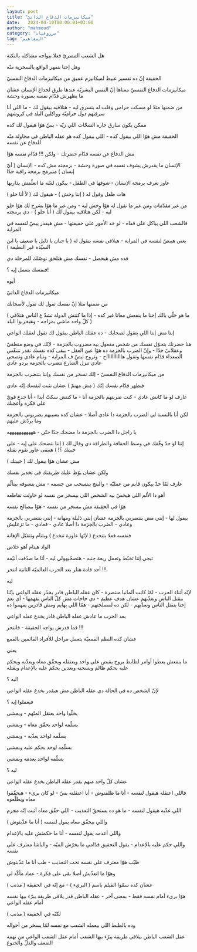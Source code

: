 ```yaml
---
layout: post
title: "ميكانيزمات الدفاع الذاتيّ"
date:   2024-04-10T00:00:01+03:00
author: "mahmoud"
category: "مرزوقيات"
tag: "المفاهيم"
---
```



هل الشعب المصريّ فعلا بيواجه مشاكله بالنكتة

وهل إحنا بنقهر الواقع بالسخرية منّه




الحقيقة إنّ ده تفسير عبيط لميكانيزم عميق من ميكانيزمات
الدفاع النفسيّ

ميكانيزمات الدفاع النفسيّ معناها إنّ النفس البشريّة عندها
طرق لخداع الإنسان عشان ما يظهرش قدّام نفسه بصورة وحشة




من ضمنها مثلا لو مسكت حرامي وقلت له بتسرق ليه - هتلاقيه
بيقول لك - ما اللي أنا سرقتهم دول حراميّة وواكلين البلد في كروشهم

ممكن يكون سارق جاره الشحّات اللي زيّه - بسّ هوّا هيقول لك
كده




الحقيقة مش هوّا اللي بيقول كده - اللي بيقول كده هو عقله
الباطن في محاولة منّه للدفاع عن نفسه

مش الدفاع عن نفسه قدّام حضرتك - ولكن !!! قدّام نفسه
هوّا




الإنسان ما يقدرش يشوف نفسه في صورة وحشة - برمجته مش
كده - الإنسان ( أيّ إنسان ) متبرمج برمجة راقية جدّا

عاوز تعرف برمجة الإنسان - شوفها في الطفل - بيكون لسّه ما
اتعلّمش يداريها




هات طفل وقول له ( إنتا وحش ) - هيقول لك ( لأ أنا
حلو )

من غير مقدّمات ومن غير ما تقول له هوّا وحش ليه - ومن غير
ما هوّا يشرح لك هوّا حلو ليه - لكن هتلاقيه بيقول لك ( أنا حلو ) - دي
برمجته




فالشعب اللي بياكل على قفاه - لو خد الأمور على حقيقتها -
مش هيقدر يبصّ لنفسه في المراية

يعني هيبصّ لنفسه في المراية - هيلاقي نفسه بتقول له ( يا
جبان يا ذليل يا ضعيف يا ابن السيّدة غير النظيفة )

فده مش هيحصل - نفسك مش هتلحق توصّلك للمرحلة دي




فنفسك بتعمل إيه ؟!

أيوه

ميكانيزمات الدفاع الذاتيّ




من ضمنها مثلا إنّ نفسك تقول لك تقول لأصحابك

( ما هو خلّي بالك إحنا ما ينفعش معانا غير كده - إذا ما
كنتش الدولة تشدّ ع الناس هتلاقي كلّ واحد ماشي بمزاجه - وهيخربوا
البلد )

إنتا مش إنتا اللي بتقول لصحابك - ده عقلك الباطن بيقول لك
تقول لعقلك الواعي




هنا حضرتك بتحوّل نفسك من شخص مفعول بيه مضروب بالجزمة -
لإنّك في وضع منطقيّ وعقلانيّ جدّا - وإنّ الضرب بالجزمة ده هوّا عين العقل -
يبقى كده نفسك تقدر تتنفّس الصعداء قدّام نفسها وتقول هاااااااااااح - وتروح
تبصّ ف المراية - وتنام عادي وتصحى عادي تنزل الشارع تتضرب بالجزمة بردو
عادي




من ميكانيزمات الدفاع النفسيّ - إنّك تسخر من نفسك وإنتا
بتتضرب بالجزمة

فتظهر قدّام نفسك إنّك ( مش مهتمّ ) عشان تثبت لنفسك إنّه
عادي




عارف لو ما كانش عادي - كنت ضربتهم بالجزمة أنا - ما كنتش
سكتّ أبدا - أنا جدع قويّ على فكرة وأعجبك

لكن أنا بالنسبة لي الضرب بالجزمة دا عادي أصلا - عشان كده
بسيبهم يضربوني بالجزمة وما بردّش عليهم

يا راجل دا الضرب بالجزمة دا مضحك جدّا حتّى -
هههههههههههه




إنتا لو حدّ وقّفك في وسط الخفافة والظرافة دي وقال لك (
إنتا بتضحك على إيه - على خيبتك ؟! ) هتبقى عاوز تقوم تقتله

مش عشان هوّا بيقول لك ( خيبتك )

ولكن عشان بوّظ عليك طريقتك في تخدير نفسك




عارف لمّا حدّ بيكون قايم من عمليّة - والبنج بيتسحب من
جسمه - مش بتشوفه بيتألّم

أهو دا الألم اللي هيحسّ بيه الشخص اللي بيسخر من نفسه لو
حاولت تقاطعه




هوّا في الحقيقة مش بيسخر من نفسه - هوّا بيصالح نفسه

بيقول لها - إنتي مش بتتضربي بالجزمة عشان إنتي ذليلة
ومهانة - إنتي بتتضربي بالجزمة وعادي - الضرب بالجزمة دا أصلا عادي -
فعادي - ما تزعليش

فنفسه فعلا بتنخدع ( لإنّها عاوزة تنخدع ) وبتنام وتتقبّل
الإهانة




الواد هينام آهو خلاص

تيجي إنتا تخبّط وتعمل ريعة جنبه - هتصحّيهولي ليه - أنا ما
صدّقت أنيّمه




أحد قادة هتلر بعد الحرب العالميّة الثانية انتحر
!!!

ليه

لإنّه أثناء الحرب - لمّا كانت ألمانيا منتصرة - كان عقله
الباطن قادر يخدّر عقله الواعي بإنّنا بنقتل الناس ونعذّبهم عشان هدف عظيم -
دي حاجات مش كلّ الناس تفهمها - أي نعم إحنا بنقتل الناس ونعذّبهم - لكن ده
لمصلحتهم - همّا اللي بهايم ومش قادرين يفهموا ده




بعد الحرب ما عادش عقله الباطن قادر يخدع عقله
الواعي

فما قدرش يواجه الحقيقة - فانتحر !!!




عشان كده النظم القمعيّة بتعمل مراحل للأفراد القائمين
بالقمع

يعني

ما ينفعش يعطوا أوامر لظابط يروح يقبض على واحد ويعتقله
ويحقّق معاه ويعذّبه ويحكم عليه بحكم ظالم ويسجنه وبعدين يحكم عليه بالإعدام
ويقتله




ليه ؟!

لإنّ الشخص ده في الحالة دي عقله الباطن مش هيقدر يخدع عقله
الواعي

فيعملوا إيه ؟




يخلّوا واحد يعتقل المتّهم - ويمشي

يسلّمه لواحد يحقّق معاه - ويمشي

يسلّمه لواحد يعذّبه - ويمشي

يسلّمه لوحد يحكم عليه ويمشي

يسلّمه لواحد يعدمه ويمشي




ليه ؟

عشان كلّ واحد منهم يقدر عقله الباطن يخدع عقله
الواعي

فاللي اعتقله هيقول لنفسه - أنا ما ظلمتوش - أنا اعتقلته
بسّ - لو كان بريء - هيحقّقوا معاه ويطلّعوه




اللي عذّبه هيقول لنفسه - ما هو ده يستحقّ التعذيب - اللي
حقّق معاه أثبت إنّه مجرم

واللي بيحقّق معاه يقول لنفسه ( أنا ما عذّبتوش )




واللي أعدمه يقول لنفسه - أنا ما حكمتش عليه
بالإعدام

واللي حكم عليه بالإعدام - يقول التحقيق قدّامي ما يخرّش
الميّه - والباشا معترف على نفسه

طيّب هوّا معترف على نفسه تحت التعذيب - طب أنا ما
عذّبتوش

وهوّا ما اتعذّبش أصلا بقى على فكرة - عماد مأكّد لي




عشان كده سمّوا الفيلم باسم ( البريء ) - مع إنّه في الحقيقة
( مذنب )

هوّا بريء أمام نفسه فقط - بمعنى آخر - عقله الباطن قدر
يلاقي طريقة يبرّء بيها نفسه أمام عقله الواعي

لكنّه في الحقيقة ( مذنب )




وده بالظبط اللي بيعمله الشعب مع نفسه لمّا يسخر من
أحواله

عقل الشعب الباطن بيلاقي طريقة يبرّء بيها الشعب أمام عقل
الشعب الواعي من تهمة الضعف والذلّ والخنوع
